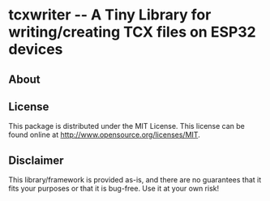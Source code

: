 # tcxwriter -- A Tiny Library for writing/creating TCX files on ESP32 devices

## About

## License

This package is distributed under the MIT License. This license can be found online at <http://www.opensource.org/licenses/MIT>.

## Disclaimer

This library/framework is provided as-is, and there are no guarantees that it fits your purposes or that it is bug-free. Use it at your own risk!
